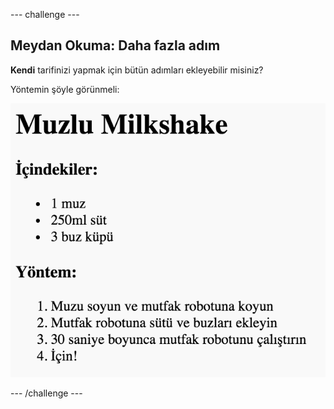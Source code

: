 --- challenge ---

## Meydan Okuma: Daha fazla adım

**Kendi** tarifinizi yapmak için bütün adımları ekleyebilir misiniz?

Yöntemin şöyle görünmeli:

![ekran görüntüsü](images/recipe-more-method.png)

--- /challenge ---